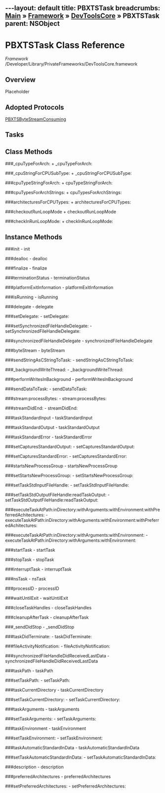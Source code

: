 ---layout: default
title: PBXTSTask
breadcrumbs: <a href="/index.html">Main</a> &raquo; <a href="/Frameworks.html">Framework</a> &raquo; <a href="/Frameworks/DevToolsCore.html">DevToolsCore</a> &raquo; PBXTSTask
parent: NSObject 
---
# PBXTSTask Class Reference

*Framework* /Developer/Library/PrivateFrameworks/DevToolsCore.framework

## Overview

Placeholder

## Adopted Protocols

[PBXTSByteStreamConsuming]()

## Tasks

## Class Methods

<a name="+_cpuTypeForArch:"></a>
###_cpuTypeForArch:
    + _cpuTypeForArch:

<a name="+_cpuStringForCPUSubType:"></a>
###_cpuStringForCPUSubType:
    + _cpuStringForCPUSubType:

<a name="+cpuTypeStringForArch:"></a>
###cpuTypeStringForArch:
    + cpuTypeStringForArch:

<a name="+cpuTypesForArchStrings:"></a>
###cpuTypesForArchStrings:
    + cpuTypesForArchStrings:

<a name="+architecturesForCPUTypes:"></a>
###architecturesForCPUTypes:
    + architecturesForCPUTypes:

<a name="+checkoutRunLoopMode"></a>
###checkoutRunLoopMode
    + checkoutRunLoopMode

<a name="+checkInRunLoopMode:"></a>
###checkInRunLoopMode:
    + checkInRunLoopMode:

## Instance Methods

<a name="-init"></a>
###init
    - init

<a name="-dealloc"></a>
###dealloc
    - dealloc

<a name="-finalize"></a>
###finalize
    - finalize

<a name="-terminationStatus"></a>
###terminationStatus
    - terminationStatus

<a name="-platformExitInformation"></a>
###platformExitInformation
    - platformExitInformation

<a name="-isRunning"></a>
###isRunning
    - isRunning

<a name="-delegate"></a>
###delegate
    - delegate

<a name="-setDelegate:"></a>
###setDelegate:
    - setDelegate:

<a name="-setSynchronizedFileHandleDelegate:"></a>
###setSynchronizedFileHandleDelegate:
    - setSynchronizedFileHandleDelegate:

<a name="-synchronizedFileHandleDelegate"></a>
###synchronizedFileHandleDelegate
    - synchronizedFileHandleDelegate

<a name="-byteStream"></a>
###byteStream
    - byteStream

<a name="-sendStringAsCStringToTask:"></a>
###sendStringAsCStringToTask:
    - sendStringAsCStringToTask:

<a name="-_backgroundWriteThread:"></a>
###_backgroundWriteThread:
    - _backgroundWriteThread:

<a name="-performWritesInBackground"></a>
###performWritesInBackground
    - performWritesInBackground

<a name="-sendDataToTask:"></a>
###sendDataToTask:
    - sendDataToTask:

<a name="-stream:processBytes:"></a>
###stream:processBytes:
    - stream:processBytes:

<a name="-streamDidEnd:"></a>
###streamDidEnd:
    - streamDidEnd:

<a name="-taskStandardInput"></a>
###taskStandardInput
    - taskStandardInput

<a name="-taskStandardOutput"></a>
###taskStandardOutput
    - taskStandardOutput

<a name="-taskStandardError"></a>
###taskStandardError
    - taskStandardError

<a name="-setCapturesStandardOutput:"></a>
###setCapturesStandardOutput:
    - setCapturesStandardOutput:

<a name="-setCapturesStandardError:"></a>
###setCapturesStandardError:
    - setCapturesStandardError:

<a name="-startsNewProcessGroup"></a>
###startsNewProcessGroup
    - startsNewProcessGroup

<a name="-setStartsNewProcessGroup:"></a>
###setStartsNewProcessGroup:
    - setStartsNewProcessGroup:

<a name="-setTaskStdInputFileHandle:"></a>
###setTaskStdInputFileHandle:
    - setTaskStdInputFileHandle:

<a name="-setTaskStdOutputFileHandle:readTaskOutput:"></a>
###setTaskStdOutputFileHandle:readTaskOutput:
    - setTaskStdOutputFileHandle:readTaskOutput:

<a name="-executeTaskAtPath:inDirectory:withArguments:withEnvironment:withPreferredAchitectures:"></a>
###executeTaskAtPath:inDirectory:withArguments:withEnvironment:withPreferredAchitectures:
    - executeTaskAtPath:inDirectory:withArguments:withEnvironment:withPreferredAchitectures:

<a name="-executeTaskAtPath:inDirectory:withArguments:withEnvironment:"></a>
###executeTaskAtPath:inDirectory:withArguments:withEnvironment:
    - executeTaskAtPath:inDirectory:withArguments:withEnvironment:

<a name="-startTask"></a>
###startTask
    - startTask

<a name="-stopTask"></a>
###stopTask
    - stopTask

<a name="-interruptTask"></a>
###interruptTask
    - interruptTask

<a name="-nsTask"></a>
###nsTask
    - nsTask

<a name="-processID"></a>
###processID
    - processID

<a name="-waitUntilExit"></a>
###waitUntilExit
    - waitUntilExit

<a name="-closeTaskHandles"></a>
###closeTaskHandles
    - closeTaskHandles

<a name="-cleanupAfterTask"></a>
###cleanupAfterTask
    - cleanupAfterTask

<a name="-_sendDidStop"></a>
###_sendDidStop
    - _sendDidStop

<a name="-taskDidTerminate:"></a>
###taskDidTerminate:
    - taskDidTerminate:

<a name="-fileActivityNotification:"></a>
###fileActivityNotification:
    - fileActivityNotification:

<a name="-synchronizedFileHandleDidReceivedLastData"></a>
###synchronizedFileHandleDidReceivedLastData
    - synchronizedFileHandleDidReceivedLastData

<a name="-taskPath"></a>
###taskPath
    - taskPath

<a name="-setTaskPath:"></a>
###setTaskPath:
    - setTaskPath:

<a name="-taskCurrentDirectory"></a>
###taskCurrentDirectory
    - taskCurrentDirectory

<a name="-setTaskCurrentDirectory:"></a>
###setTaskCurrentDirectory:
    - setTaskCurrentDirectory:

<a name="-taskArguments"></a>
###taskArguments
    - taskArguments

<a name="-setTaskArguments:"></a>
###setTaskArguments:
    - setTaskArguments:

<a name="-taskEnvironment"></a>
###taskEnvironment
    - taskEnvironment

<a name="-setTaskEnvironment:"></a>
###setTaskEnvironment:
    - setTaskEnvironment:

<a name="-taskAutomaticStandardInData"></a>
###taskAutomaticStandardInData
    - taskAutomaticStandardInData

<a name="-setTaskAutomaticStandardInData:"></a>
###setTaskAutomaticStandardInData:
    - setTaskAutomaticStandardInData:

<a name="-description"></a>
###description
    - description

<a name="-preferredArchitectures"></a>
###preferredArchitectures
    - preferredArchitectures

<a name="-setPreferredArchitectures:"></a>
###setPreferredArchitectures:
    - setPreferredArchitectures:

